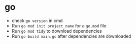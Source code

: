 # go

- check `go version` in cmd
- Run `go mod init project_name` for a `go.mod` file
- Run `go mod tidy` to download dependencies
- Run `go build main.go` after dependencies are downloaded